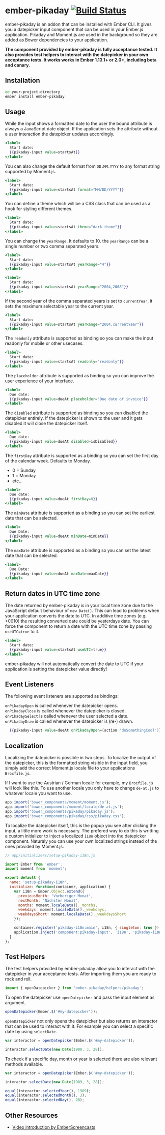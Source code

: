 # ember-pikaday [![Build Status](https://travis-ci.org/edgycircle/ember-pikaday.svg)](https://travis-ci.org/edgycircle/ember-pikaday)

ember-pikaday is an addon that can be installed with Ember CLI. It gives you a datepicker input component that can be used in your Ember.js application. Pikaday and Moment.js are used in the background so they are added as Bower dependencies to your application.

**The component provided by ember-pikaday is fully acceptance tested. It also provides test helpers to interact with the datepicker in your own acceptance tests. It works works in Ember 1.13.1+ or 2.0+, including beta and canary.**

## Installation

```bash
cd your-project-directory
ember install ember-pikaday
```

## Usage

While the input shows a formatted date to the user the bound attribute is always a JavaScript date object. If the application sets the attribute without a user interaction the datepicker updates accordingly.

```handlebars
<label>
  Start date:
  {{pikaday-input value=startsAt}}
</label>
```

You can also change the default format from `DD.MM.YYYY` to any format string supported by Moment.js.

```handlebars
<label>
  Start date:
  {{pikaday-input value=startsAt format="MM/DD/YYYY"}}
</label>
```

You can define a theme which will be a CSS class that can be used as a hook for styling different themes.

```handlebars
<label>
  Start date:
  {{pikaday-input value=startsAt theme="dark-theme"}}
</label>
```

You can change the `yearRange`. It defaults to 10. the `yearRange` can be a
single number or two comma separated years.

```handlebars
<label>
  Start date:
  {{pikaday-input value=startsAt yearRange="4"}}
</label>
```

```handlebars
<label>
  Start date:
  {{pikaday-input value=startsAt yearRange="2004,2008"}}
</label>
```

If the second year of the comma separated years is set to `currentYear`, it sets
the maximum selectable year to the current year.

```handlebars
<label>
  Start date:
  {{pikaday-input value=startsAt yearRange="2004,currentYear"}}
</label>
```

The `readonly` attribute is supported as binding so you can make the input readonly for mobile or other usecases.

```handlebars
<label>
  Start date:
  {{pikaday-input value=startsAt readonly="readonly"}}
</label>
```

The `placeholder` attribute is supported as binding so you can improve the user experience of your interface.

```handlebars
<label>
  Due date:
  {{pikaday-input value=dueAt placeholder="Due date of invoice"}}
</label>
```

The `disabled` attribute is supported as binding so you can disabled the datepicker entirely.
If the datepicker is shown to the user and it gets disabled it will close the datepicker itself.

```handlebars
<label>
  Due date:
  {{pikaday-input value=dueAt disabled=isDisabled}}
</label>
```

The `firstDay` attribute is supported as a binding so you can set the first day of the calendar week.
Defaults to Monday.

* 0 = Sunday
* 1 = Monday
* etc...

```handlebars
<label>
  Due date:
  {{pikaday-input value=dueAt firstDay=0}}
</label>
```

The `minDate` attribute is supported as a binding so you can set the earliest date that can be selected.

```handlebars
<label>
  Due Date:
  {{pikaday-input value=dueAt minDate=minDate}}
</label>
```

The `maxDate` attribute is supported as a binding so you can set the latest date that can be selected.

```handlebars
<label>
  Due Date:
  {{pikaday-input value=dueAt maxDate=maxDate}}
</label>
```

## Return dates in UTC time zone

The date returned by ember-pikaday is in your local time zone due to the JavaScript default behaviour of `new Date()`. This can lead to problems when your application converts the date to UTC. In additive time zones (e.g. +0010) the resulting converted date could be yesterdays date. You can force the component to return a date with the UTC time zone by passing `useUTC=true` to it.

```handlebars
<label>
  Start date:
  {{pikaday-input value=startsAt useUTC=true}}
</label>
```

ember-pikaday will not automatically convert the date to UTC if your application is setting the datepicker value directly!

## Event Listeners

The following event listeners are supported as bindings:

`onPikadayOpen` is called whenever the datepicker opens.  
`onPikadayClose` is called whenever the datepicker is closed.  
`onPikadaySelect` is called whenever the user selected a date.  
`onPikadayDraw` is called whenever the datepicker is (re-) drawn.

```handlebars
  {{pikaday-input value=dueAt onPikadayOpen=(action 'doSomethingCool')}}
```

## Localization

Localizing the datepicker is possible in two steps. To localize the output of the datepicker, this is the formatted string visible in the input field, you simply add the correct Moment.js locale file to your applications `Brocfile.js`.

If I want to use the Austrian / German locale for example, my `Brocfile.js` will look like this. To use another locale you only have to change `de-at.js` to whatever locale you want to use.

```js
app.import('bower_components/moment/moment.js');
app.import('bower_components/moment/locale/de-at.js');
app.import('bower_components/pikaday/pikaday.js');
app.import('bower_components/pikaday/css/pikaday.css');
```

To localize the datepicker itself, this is the popup you see after clicking the input, a little more work is necessary. The prefered way to do this is writting a custom initializer to inject a localized `i18n` object into the datepicker component. Naturaly you can use your own localized strings instead of the ones provided by Moment.js.

```js
// app/initializers/setup-pikaday-i18n.js

import Ember from 'ember';
import moment from 'moment';

export default {
  name: 'setup-pikaday-i18n',
  initialize: function(container, application) {
    var i18n = Ember.Object.extend({
      previousMonth: 'Vorheriger Monat',
      nextMonth: 'Nächster Monat',
      months: moment.localeData()._months,
      weekdays: moment.localeData()._weekdays,
      weekdaysShort: moment.localeData()._weekdaysShort
    });

    container.register('pikaday-i18n:main', i18n, { singleton: true });
    application.inject('component:pikaday-input', 'i18n', 'pikaday-i18n:main');
  }
};
```

## Test Helpers

The test helpers provided by ember-pikaday allow you to interact with the datepicker in your acceptance tests. After importing them you are ready to rock and roll.

```js
import { openDatepicker } from 'ember-pikaday/helpers/pikaday';
```

To open the datepicker use `openDatepicker` and pass the input element as argument.

```js
openDatepicker(Ember.$('#my-datepicker'));
```

`openDatepicker` not only opens the datepicker but also returns an interactor that can be used to interact with it. For example you can select a specific date by using `selectDate`.

```js
var interactor = openDatepicker(Ember.$('#my-datepicker'));

interactor.selectDate(new Date(1989, 3, 28));
```

To check if a specific day, month or year is selected there are also relevant methods available.

```js
var interactor = openDatepicker(Ember.$('#my-datepicker'));

interactor.selectDate(new Date(1989, 3, 28));

equal(interactor.selectedYear(), 1989);
equal(interactor.selectedMonth(), 3);
equal(interactor.selectedDay(), 28);
```

## Other Resources

* [Video introduction by EmberScreencasts](https://www.emberscreencasts.com/posts/56-ember-pikaday)
